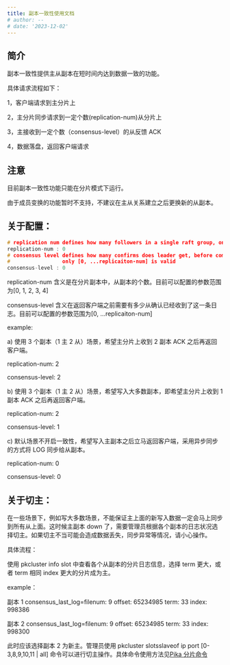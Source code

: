 ```yaml
---
title: 副本一致性使用文档
# author: --
# date: '2023-12-02'
---
```


## 简介

副本一致性提供主从副本在短时间内达到数据一致的功能。

具体请求流程如下：

1，客户端请求到主分片上

2，主分片同步请求到一定个数(replication-num)从分片上

3，主接收到一定个数（consensus-level）的从反馈 ACK

4，数据落盘，返回客户端请求

## 注意

目前副本一致性功能只能在分片模式下运行。

由于成员变换的功能暂时不支持，不建议在主从关系建立之后更换新的从副本。

## 关于配置：

```c
# replication num defines how many followers in a single raft group, only [0, 1, 2, 3, 4] is valid
replication-num : 0
# consensus level defines how many confirms does leader get, before commit this log to client,
#                 only [0, ...replicaiton-num] is valid
consensus-level : 0
```

replication-num 含义是在分片副本中，从副本的个数。目前可以配置的参数范围为\[0, 1, 2, 3, 4\]

consensus-level 含义在返回客户端之前需要有多少从确认已经收到了这一条日志。目前可以配置的参数范围为\[0, ...replicaiton-num\]

example:

a) 使用 3 个副本（1 主 2 从）场景，希望主分片上收到 2 副本 ACK 之后再返回客户端。

replication-num: 2

consensus-level: 2

b) 使用 3 个副本（1 主 2 从）场景，希望写入大多数副本，即希望主分片上收到 1 副本 ACK 之后再返回客户端。

replication-num: 2

consensus-level: 1

c) 默认场景不开启一致性，希望写入主副本之后立马返回客户端，采用异步同步的方式将 LOG 同步给从副本。

replication-num: 0

consensus-level: 0

## 关于切主：

在一些场景下，例如写大多数场景，不能保证主上面的新写入数据一定会马上同步到所有从上面。这时候主副本 down 了，需要管理员根据各个副本的日志状况选择切主。如果切主不当可能会造成数据丢失，同步异常等情况，请小心操作。

具体流程：

使用 pkcluster info slot 中查看各个从副本的分片日志信息，选择 term 更大，或者 term 相同 index 更大的分片成为主。

example：

副本 1 consensus_last_log=filenum: 9 offset: 65234985 term: 33 index: 998386

副本 2 consensus_last_log=filenum: 9 offset: 65234985 term: 33 index: 998300

此时应该选择副本 2 为新主。管理员使用 pkcluster slotsslaveof ip port [0-3,8,9,10,11 | all] 命令可以进行切主操作。具体命令使用方法见[Pika 分片命令](/document/use/Pika分片.html)
